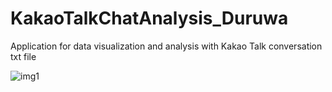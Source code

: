 # KakaoTalkChatAnalysis_Duruwa
Application for data visualization and analysis with Kakao Talk conversation txt file

![img1]("katalk_img.png")
